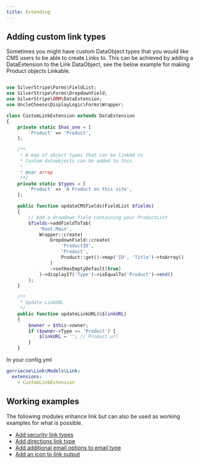 ```yaml
---
title: Extending
---
```


## Adding custom link types

Sometimes you might have custom DataObject types that you would like CMS users to be able to create Links to. This can be achieved by adding a DataExtension to the Link DataObject, see the below example for making Product objects Linkable.

```php

use SilverStripe\Forms\FieldList;
use SilverStripe\Forms\DropdownField;
use SilverStripe\ORM\DataExtension;
use UncleCheese\DisplayLogic\Forms\Wrapper;

class CustomLinkExtension extends DataExtension
{
    private static $has_one = [
        'Product' => 'Product',
    ];

    /**
     * A map of object types that can be linked to
     * Custom dataobjects can be added to this
     *
     * @var array
     **/
    private static $types = [
        'Product' => 'A Product on this site',
    ];

    public function updateCMSFields(FieldList $fields)
    {
        // Add a dropdown field containing your ProductList
        $fields->addFieldToTab(
            'Root.Main',
            Wrapper::create(
                DropdownField::create(
                    'ProductID',
                    'Product',
                    Product::get()->map('ID', 'Title')->toArray()
                )
                ->setHasEmptyDefault(true)
            )->displayIf('Type')->isEqualTo('Product')->end()
        );
    }

    /**
     * Update LinkURL
     */
    public function updateLinkURL(&$linkURL)
    {
        $owner = $this->owner;
        if ($owner->Type == 'Product') {
            $linkURL = ''; // Product url
        }
    }
```

In your config.yml

```yml
gorriecoe\Link\Models\Link:
  extensions:
    - CustomLinkExtension
```

## Working examples

The following modules enhance link but can also be used as working examples for what is possible.

-   [Add security link types](https://github.com/gorriecoe/silverstripe-securitylinks)
-   [Add directions link type](https://github.com/gorriecoe/silverstripe-directionslink)
-   [Add additional email options to email type](https://github.com/gorriecoe/silverstripe-advancedemaillinks)
-   [Add an icon to link output](https://github.com/gorriecoe/silverstripe-linkicon)
